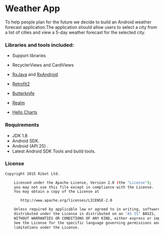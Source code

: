 # Weather App
To help people plan for the future we decide to build an Android weather forecast application.The application should allow users to select a city from a list of cities and view a 5-day weather forecast for the selected city.

### Libraries and tools included:

* Support libraries

* RecyclerViews and CardViews

* [RxJava](https://github.com/ReactiveX/RxJava) and [RxAndroid](https://github.com/ReactiveX/RxAndroid)

* [Retrofit2](https://github.com/square/retrofit)

* [Butterknife](https://github.com/JakeWharton/butterknife)

* [Realm](https://realm.io/)

* [Hello Charts](https://github.com/lecho/hellocharts-android)


### Requirements

* JDK 1.8
* Android SDK.
* Android (API 25) .
* Latest Android SDK Tools and build tools.

### License
```sh
Copyright 2015 Ribot Ltd.

    Licensed under the Apache License, Version 2.0 (the "License");
    you may not use this file except in compliance with the License.
    You may obtain a copy of the License at

       http://www.apache.org/licenses/LICENSE-2.0

    Unless required by applicable law or agreed to in writing, software
    distributed under the License is distributed on an "AS IS" BASIS,
    WITHOUT WARRANTIES OR CONDITIONS OF ANY KIND, either express or implied.
    See the License for the specific language governing permissions and
    limitations under the License.
```
